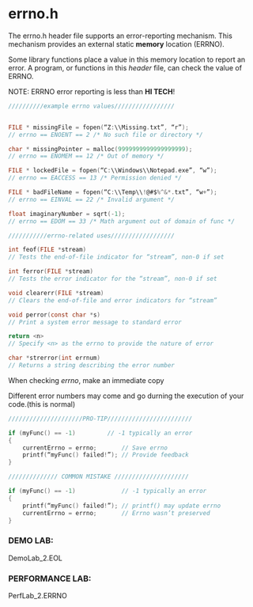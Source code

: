 # errno.h

The errno.h header file supports an error-reporting mechanism. This mechanism provides an external static **memory** location (ERRNO).

Some library functions place a value in this memory location to report an error. A program, or functions in this *header* file, can check the value of ERRNO.

NOTE: ERRNO error reporting is less than **HI TECH**!

```c
//////////example errno values/////////////////


FILE * missingFile = fopen(“Z:\\Missing.txt”, “r”);
// errno == ENOENT == 2 /* No such file or directory */

char * missingPointer = malloc(9999999999999999999);
// errno == ENOMEM == 12 /* Out of memory */

FILE * lockedFile = fopen(“C:\\Windows\\Notepad.exe”, “w”);
// errno == EACCESS == 13 /* Permission denied */

FILE * badFileName = fopen(“C:\\Temp\\!@#$%^&*.txt”, “w+”);
// errno == EINVAL == 22 /* Invalid argument */

float imaginaryNumber = sqrt(-1);
// errno == EDOM == 33 /* Math argument out of domain of func */

///////////errno-related uses//////////////////

int feof(FILE *stream)
// Tests the end-of-file indicator for “stream”, non-0 if set

int ferror(FILE *stream)
// Tests the error indicator for the “stream”, non-0 if set 

void clearerr(FILE *stream)
// Clears the end-of-file and error indicators for “stream”

void perror(const char *s)
// Print a system error message to standard error

return <n>
// Specify <n> as the errno to provide the nature of error

char *strerror(int errnum)
// Returns a string describing the error number
```

When checking *errno*, make an immediate copy

Different error numbers may come and go durning the execution of your code.(this is normal)

```c
/////////////////////PRO-TIP////////////////////////

if (myFunc() == -1)			// -1 typically an error
{
    currentErrno = errno;		// Save errno
    printf(“myFunc() failed!”);	// Provide feedback
}

////////////// COMMON MISTAKE /////////////////////

if (myFunc() == -1) 			// -1 typically an error
{
    printf(“myFunc() failed!”);	// printf() may update errno
    currentErrno = errno;		// Errno wasn’t preserved
}
```

### DEMO LAB: 
DemoLab_2.EOL

### PERFORMANCE LAB: 
PerfLab_2.ERRNO
